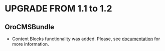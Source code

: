 UPGRADE FROM 1.1 to 1.2
=======================

OroCMSBundle
------------
- Content Blocks functionality was added. Please, see [documentation](./src/Oro/Bundle/CMSBundle/README.md) for more information.
